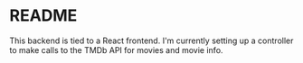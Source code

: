 # README

This backend is tied to a React frontend. I'm currently setting up a controller to make calls to the TMDb API for movies and movie info.
